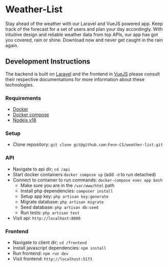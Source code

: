 # Weather-List

Stay ahead of the weather with our Laravel and VueJS powered app. Keep track of the forecast for a set of users and plan your day accordingly. With intuitive design and reliable weather data from top APIs, our app has got you covered, rain or shine. Download now and never get caught in the rain again.
## Development Instructions

The backend is built on [Laravel](https://laravel.com/docs) and the frontend in [VueJS](https://vuejs.org/guide/introduction.html) please consult their respective documentations for more information about these technologies.

### Requirements

- [Docker](https://docs.docker.com)
- [Docker compose](https://docs.docker.com/compose)
- [Nodejs v18](https://nodejs.org/en/download/)

### Setup

- Clone repository: `git clone git@github.com:Fenn-CS/weather-list.git`
### API
- Navigate to api dir; `cd /api` 
- Start docker containers `docker compose up` (add `-d` to run detached)
- Connect to container to run commands: `docker-compose exec app bash`
  - Make sure you are in the `/var/www/html` path
  - Install php dependencies: `composer install`
  - Setup app key: `php artisan key:generate`
  - Migrate database: `php artisan migrate` 
  - Seed database: `php artisan db:seed`
  - Run tests: `php artisan test`
- Visit api: `http://localhost:8000`

### Frontend
- Navigate to client dir; `cd /frontend` 
- Install javascript dependencies: `npm install`
- Run frontend: `npm run dev`
- Visit frontend: `http://localhost:5173`
